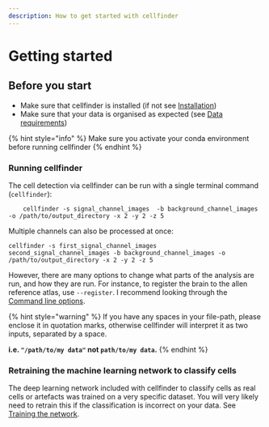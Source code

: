 ```yaml
---
description: How to get started with cellfinder
---
```


# Getting started

## Before you start

* Make sure that cellfinder is installed \(if not see [Installation](../installation/installation.md)\)
* Make sure that your data is organised as expected \(see [Data requirements](data-requirements.md)\)

{% hint style="info" %}
Make sure you activate your conda environment before running cellfinder
{% endhint %}

### Running cellfinder

The cell detection via cellfinder can be run with a single terminal command \(`cellfinder`\):

```text
    cellfinder -s signal_channel_images  -b background_channel_images -o /path/to/output_directory -x 2 -y 2 -z 5
```

Multiple channels can also be processed at once: 

```text
cellfinder -s first_signal_channel_images  second_signal_channel_images -b background_channel_images -o /path/to/output_directory -x 2 -y 2 -z 5
```

However, there are many options to change what parts of the analysis are run, and how they are run. For instance, to register the brain to the allen reference atlas, use `--register`. I recommend looking through the [Command line options](usage/).

{% hint style="warning" %}
If you have any spaces in your file-path, please enclose it in quotation marks, otherwise cellfinder will interpret it as two inputs, separated by a space.

**i.e. `"/path/to/my data"` not `path/to/my data`.** 
{% endhint %}

### Retraining the machine learning network to classify cells

The deep learning network included with cellfinder to classify cells as real cells or artefacts was trained on a very specific dataset. You will very likely need to retrain this if the classification is incorrect on your data. See [Training the network](untitled-1.md).

